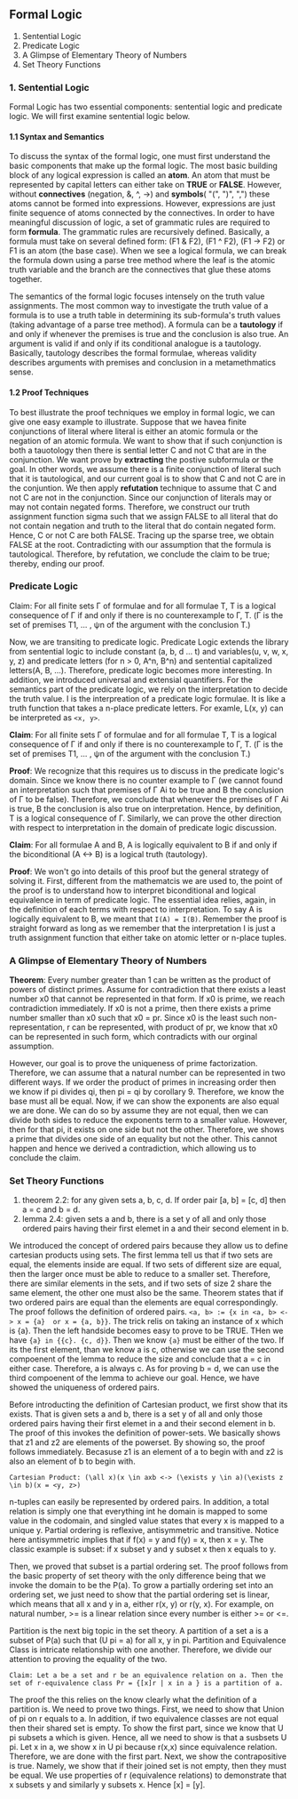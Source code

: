 ## Formal Logic 

1. Sentential Logic
2. Predicate Logic
3. A Glimpse of Elementary Theory of Numbers
4. Set Theory Functions


### 1. Sentential Logic

Formal Logic has two essential components: sentential logic and predicate logic. We will first examine sentential logic below. 

#### 1.1 Syntax and Semantics 

To discuss the syntax of the formal logic, one must first understand the basic components that make up the formal logic. The most basic building block of any logical expression is called an __atom__. An atom that must be represented by capital letters can either take on __TRUE__ or __FALSE__. However, without __connectives__ (negation, &, ^, ->) and __symbols__( "(", ")", ",") these atoms cannot be formed into expressions. However, expressions are just finite sequence of atoms connected by the connectives. In order to have meaningful discussion of logic, a set of grammatic rules are required to form __formula__. The grammatic rules are recursively defined. Basically, a formula must take on several defined form: (F1 & F2), (F1 ^ F2), (F1 -> F2) or F1 is an atom (the base case). When we see a logical formula, we can break the formula down using a parse tree method where the leaf is the atomic truth variable and the branch are the connectives that glue these atoms together.  

The semantics of the formal logic focuses intensely on the truth value assignments. The most common way to investigate the truth value of a formula is to use a truth table in determining its sub-formula's truth values (taking advantage of a parse tree method). A formula can be a __tautology__ if and only if whenever the premises is true and the conclusion is also true. An argument is valid if and only if its conditional analogue is a tautology. Basically, tautology describes the formal formulae, whereas validity describes arguments with premises and conclusion in a metamethmatics sense. 

#### 1.2 Proof Techniques 

To best illustrate the proof techniques we employ in formal logic, we can give one easy example to illustrate. Suppose that we havea finite conjunctions of literal where literal is either an atomic formula or the negation of an atomic formula. We want to show that if such conjunction is both a tauotology then there is sential letter C and not C that are in the conjunction. We want prove by __extracting__ the postive subformula or the goal. In other words, we assume there is a finite conjunction of literal such that it is tautological, and our current goal is to show that C and not C are in the conjuntion. We then apply __refutation__ technique to assume that C and not C are not in the conjunction. Since our conjunction of literals may or may not contain negated forms. Therefore, we construct our truth assignment function sigma such that we assign FALSE to all literal that do not contain negation and truth to the literal that do contain negated form. Hence, C or not C are both FALSE. Tracing up the sparse tree, we obtain FALSE at the root. Contradicting with our assumption that the formula is tautological. Therefore, by refutation, we conclude the claim to be true; thereby, ending our proof. 

### Predicate Logic

Claim: For all finite sets Γ of formulae and for all formulae T, T is a logical consequence of Γ if and only if there is no counterexample to Γ, T. (Γ is the set of premises T1, … , ψn of the argument with the conclusion T.)

Now, we are transiting to predicate logic. Predicate Logic extends the library from sentential logic to include constant (a, b, d ... t) and variables(u, v, w, x, y, z) and predicate letters (for n > 0, A^n, B^n) and sentential capitalized letters(A, B, ...). Therefore, predicate logic becomes more interesting. In addition, we introduced universal and extensial quantifiers. For the semantics part of the predicate logic, we rely on the interpretation to decide the truth value. I is the interpreation of a predicate logic formulae. It is like a truth function that takes a n-place predicate letters. For examle, L(x, y) can be interpreted as `<x, y>`. 

__Claim__: For all finite sets Γ of formulae and for all formulae T, T is a logical consequence of Γ if and only if there is no counterexample to Γ, T. (Γ is the set of premises T1, … , ψn of the argument with the conclusion T.)

__Proof__: We recognize that this requires us to discuss in the predicate logic's domain. Since we know there is no counter example to Γ (we cannot found an interpretation such that premises of Γ Ai to be true and B the conclusion of Γ to be false). Therefore, we conclude that whenever the premises of Γ Ai is true, B the conclusion is also true on interpretation. Hence, by definition, T is a logical consequence of Γ. Similarly, we can prove the other direction with respect to interpretation in the domain of predicate logic discussion. 

__Claim__:  For all formulae A and B, A is logically equivalent to B if and only if the biconditional (A <-> B) is a logical truth (tautology). 

__Proof__:  We won't go into details of this proof but the general strategy of solving it. First, different from the mathematcis we are used to, the point of the proof is to understand how to interpret biconditional and logical equivalence in term of predicate logic. The essential idea relies, again, in the definition of each terms with respect to interpretation. To say A is logically equivalent to B, we meant that `I(A) = I(B)`. Remember the proof is straight forward as long as we remember that the interpretation I is just a truth assignment function that either take on atomic letter or n-place tuples. 

###  A Glimpse of Elementary Theory of Numbers

__Theorem__: Every number greater than 1 can be written as the product of powers of distinct primes. Assume for contradiction that there exists a least number x0 that cannot be represented in that form. If x0 is prime, we reach contradiction immediately. If x0 is not a prime, then there exists a prime number smaller than x0 such that x0 = pr. Since x0 is the least such non-representation, r can be represented, with product of pr, we know that x0 can be represented in such form, which contradicts with our orginal assumption. 

However, our goal is to prove the uniqueness of prime factorization. Therefore, we can assume that a natural number can be represented in two different ways. If we order the product of primes in increasing order then we know if pi divides qi, then pi = qi by corollary 9. Therefore, we know the base must all be equal. Now, if we can show the exponents are also equal we are done. We can do so by assume they are not equal, then we can divide both sides to reduce the exponents term to a smaller value. However, then for that pi, it exists on one side but not the other. Therefore, we shows a prime that divides one side of an equality but not the other. This cannot happen and hence we derived a contradiction, which allowing us to conclude the claim. 

### Set Theory Functions 

1. theorem 2.2: for any given sets a, b, c, d. If order pair [a, b] = [c, d] then a = c and b = d. 
2. lemma 2.4: given sets a and b, there is a set y of all and only those ordered pairs having their first elemet in a and their second element in b. 

We introduced the concept of ordered pairs because they allow us to define cartesian products using sets. The first lemma tell us that if two sets are equal, the elements inside are equal. If two sets of different size are equal, then the larger once must be able to reduce to a smaller set. Therefore, there are similar elements in the sets, and if two sets of size 2 share the same element, the other one must also be the same. Theorem states that if two ordered pairs are equal than the elements are equal correspondingly. The proof follows the definition of ordered pairs. `<a, b> := {x in <a, b> <-> x = {a}  or x = {a, b}}`. The trick relis on taking an instance of x which is {a}. Then the left handside becomes easy to prove to be TRUE. THen we have `{a} in {{c}. {c, d}}`. Then we know `{a}` must be either of the two. If its the first element, than we know a is c, otherwise we can use the second compoenent of the lemma to reduce the size and conclude that a = c in either case. Therefore, a is always c. As for proving b = d, we can use the third compoenent of the lemma to achieve our goal. Hence, we have showed the uniqueness of ordered pairs. 

Before introducting the definition of Cartesian product, we first show that its exists. That is given sets a and b, there is a set y of all and only those ordered pairs having their first elemet in a and their second element in b. The proof of this invokes the definition of power-sets. We basically shows that z1 and z2 are elements of the powerset. By showing so, the proof follows immediately. Becasuse z1 is an element of a to begin with and z2 is also an element of b to begin with. 

`Cartesian Product: (\all x)(x \in axb <-> (\exists y \in a)(\exists z \in b)(x = <y, z>)`

n-tuples can easily be represented by ordered pairs. In addition, a total relation is simply one that everything int he domain is mapped to some value in the codomain, and singled value states that every x is mapped to a unique y. Partial ordering is reflexive, antisymmetric and transitive. Notice here antisymmetric implies that if f(x) = y and f(y) = x, then x = y. The classic example is subset: if x subset y and y subset x then x equals to y. 

Then, we proved that subset is a partial ordering set. The proof follows from the basic property of set theory with the only difference being that we invoke the domain to be the P(a). To grow a partially ordering set into an ordering set, we just need to show that the partial ordering set is linear, which means that all x and y in a, either r(x, y) or r(y, x). For example, on natural number, >= is a linear relation since every number is either >=  or <=. 

Partition is the next big topic in the set theory. A partition of a set a is a subset of P(a) such that (U pi = a) for all x, y in pi. Partition and Equivalence Class is intricate relationship with one another. Therefore, we divide our attention to proving the equality of the two.

`Claim: Let a be a set and r be an equivalence relation on a. Then the set of r-equivalence class Pr = {[x]r | x in a } is a partition of a.`

The proof the this relies on the know clearly what the definition of a partition is. We need to prove two things. First, we need to show that Union of pi on r equals to a. In addition, if two equivalence classes are not equal then their shared set is empty. To show the first part, since we know that U pi subsets a which is given. Hence, all we need to show is that a susbsets U pi. Let x in a, we show x in U pi because r(x,x) since equivalence relation. Therefore, we are done with the first part. Next, we show the contrapositive is true. Namely, we show that if their joined set is not empty, then they must be equal. We use properties of r (equivalence relations) to demonstrate that x subsets y and similarly y subsets x. Hence [x] = [y]. 
















